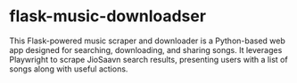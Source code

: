 # flask-music-downloadser
This Flask-powered music scraper and downloader is a Python-based web app designed for searching, downloading, and sharing songs. It leverages Playwright to scrape JioSaavn search results, presenting users with a list of songs along with useful actions.
